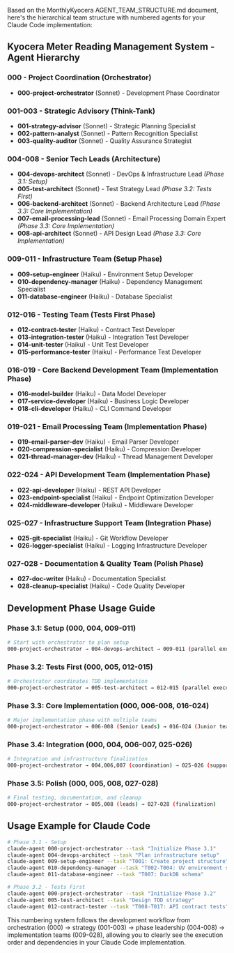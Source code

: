 Based on the MonthlyKyocera AGENT_TEAM_STRUCTURE.md document, here's the hierarchical team structure with numbered agents for your Claude Code implementation:

## **Kyocera Meter Reading Management System - Agent Hierarchy**

### **000 - Project Coordination (Orchestrator)**
- **000-project-orchestrator** (Sonnet) - Development Phase Coordinator

### **001-003 - Strategic Advisory (Think-Tank)**
- **001-strategy-advisor** (Sonnet) - Strategic Planning Specialist
- **002-pattern-analyst** (Sonnet) - Pattern Recognition Specialist  
- **003-quality-auditor** (Sonnet) - Quality Assurance Strategist

### **004-008 - Senior Tech Leads (Architecture)**
- **004-devops-architect** (Sonnet) - DevOps & Infrastructure Lead *(Phase 3.1: Setup)*
- **005-test-architect** (Sonnet) - Test Strategy Lead *(Phase 3.2: Tests First)*
- **006-backend-architect** (Sonnet) - Backend Architecture Lead *(Phase 3.3: Core Implementation)*
- **007-email-processing-lead** (Sonnet) - Email Processing Domain Expert *(Phase 3.3: Core Implementation)*
- **008-api-architect** (Sonnet) - API Design Lead *(Phase 3.3: Core Implementation)*

### **009-011 - Infrastructure Team (Setup Phase)**
- **009-setup-engineer** (Haiku) - Environment Setup Developer
- **010-dependency-manager** (Haiku) - Dependency Management Specialist
- **011-database-engineer** (Haiku) - Database Specialist

### **012-016 - Testing Team (Tests First Phase)**
- **012-contract-tester** (Haiku) - Contract Test Developer
- **013-integration-tester** (Haiku) - Integration Test Developer
- **014-unit-tester** (Haiku) - Unit Test Developer
- **015-performance-tester** (Haiku) - Performance Test Developer

### **016-019 - Core Backend Development Team (Implementation Phase)**
- **016-model-builder** (Haiku) - Data Model Developer
- **017-service-developer** (Haiku) - Business Logic Developer
- **018-cli-developer** (Haiku) - CLI Command Developer

### **019-021 - Email Processing Team (Implementation Phase)**
- **019-email-parser-dev** (Haiku) - Email Parser Developer
- **020-compression-specialist** (Haiku) - Compression Developer
- **021-thread-manager-dev** (Haiku) - Thread Management Developer

### **022-024 - API Development Team (Implementation Phase)**
- **022-api-developer** (Haiku) - REST API Developer
- **023-endpoint-specialist** (Haiku) - Endpoint Optimization Developer
- **024-middleware-developer** (Haiku) - Middleware Developer

### **025-027 - Infrastructure Support Team (Integration Phase)**
- **025-git-specialist** (Haiku) - Git Workflow Developer
- **026-logger-specialist** (Haiku) - Logging Infrastructure Developer

### **027-028 - Documentation & Quality Team (Polish Phase)**
- **027-doc-writer** (Haiku) - Documentation Specialist
- **028-cleanup-specialist** (Haiku) - Code Quality Developer

## **Development Phase Usage Guide**

### **Phase 3.1: Setup (000, 004, 009-011)**
```bash
# Start with orchestrator to plan setup
000-project-orchestrator → 004-devops-architect → 009-011 (parallel execution)
```

### **Phase 3.2: Tests First (000, 005, 012-015)**
```bash
# Orchestrator coordinates TDD implementation
000-project-orchestrator → 005-test-architect → 012-015 (parallel execution)
```

### **Phase 3.3: Core Implementation (000, 006-008, 016-024)**
```bash
# Major implementation phase with multiple teams
000-project-orchestrator → 006-008 (Senior Leads) → 016-024 (Junior teams)
```

### **Phase 3.4: Integration (000, 004, 006-007, 025-026)**
```bash
# Integration and infrastructure finalization
000-project-orchestrator → 004,006,007 (coordination) → 025-026 (support)
```

### **Phase 3.5: Polish (000, 005, 008, 027-028)**
```bash
# Final testing, documentation, and cleanup
000-project-orchestrator → 005,008 (leads) → 027-028 (finalization)
```

## **Usage Example for Claude Code**

```bash
# Phase 3.1 - Setup
claude-agent 000-project-orchestrator --task "Initialize Phase 3.1"
claude-agent 004-devops-architect --task "Plan infrastructure setup"
claude-agent 009-setup-engineer --task "T001: Create project structure"
claude-agent 010-dependency-manager --task "T002-T004: UV environment setup"
claude-agent 011-database-engineer --task "T007: DuckDB schema"

# Phase 3.2 - Tests First  
claude-agent 000-project-orchestrator --task "Initialize Phase 3.2"
claude-agent 005-test-architect --task "Design TDD strategy"
claude-agent 012-contract-tester --task "T008-T017: API contract tests"
```

This numbering system follows the development workflow from orchestration (000) → strategy (001-003) → phase leadership (004-008) → implementation teams (009-028), allowing you to clearly see the execution order and dependencies in your Claude Code implementation.
